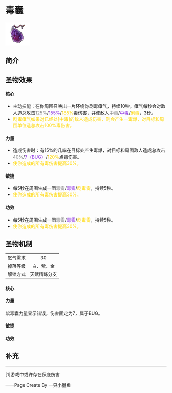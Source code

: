 # 毒囊
![毒囊](../Img/Texture2D_Potion/毒囊.png)
## 简介
## 圣物效果
#### **核心**  
- 主动技能：在你周围召唤出一片环绕你剧毒瘴气，持续10秒。瘴气每秒会对敌人造总攻击<font color=gray>125%</font>/<font color=BlueViolet>155%</font>/<font color=gold>185%</font>毒伤害，并使敌人<font color=gray>中毒</font>/<font color=BlueViolet>中毒</font>/<font color=gold>剧毒</font>，3秒。
- <font color=gold>剧毒瘴气如果对已经处[中毒]的敌人造成伤害，则会产生一毒爆，对目标和周围单位造总攻击100%毒伤害。</font>
#### **力量** 
- 造成伤害时：有15%的几率在目标处产生毒爆，对目标和周围敌人造成总攻击<font color=gray>40%</font>/<font color=BlueViolet>7（BUG）</font>/<font color=gold>120%</font>点毒伤害。
- <font color=gold>使你造成的所有毒伤害提高30%。</font>
#### **敏捷**
- 每5秒在周围生成一团<font color=gray>毒雾</font>/<font color=BlueViolet>毒雾</font>/<font color=gold>剧毒雾</font>，持续5秒。
- <font color=gold>使你造成的所有毒伤害提高30%。</font>
#### **功效**
- 每5秒在周围生成一团<font color=gray>毒雾</font>/<font color=BlueViolet>毒雾</font>/<font color=gold>剧毒雾</font>，持续5秒。
- <font color=gold>使你造成的所有毒伤害提高30%。</font>
## 圣物机制
|||
| :----: | :----: |
|怒气需求|30|
|掉落等级|白、紫、金|
|解锁方式|天赋精炼分支|

#### **核心**

#### **力量**
紫毒囊力量显示错误，伤害固定为7，属于BUG。
#### **敏捷**

#### **功效**


## 补充

---
[1]游戏中或许存在保底伤害

<fongrey>——Page Create By 一只小墨鱼</font>
